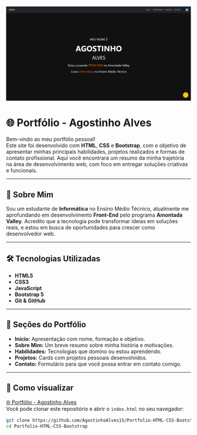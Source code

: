 ![Preview do site](img/imagem-do-site.png)

# 🌐 **Portfólio - Agostinho Alves**

Bem-vindo ao meu portfólio pessoal!  
Este site foi desenvolvido com **HTML**, **CSS** e **Bootstrap**, com o objetivo de apresentar minhas principais habilidades, projetos realizados e formas de contato profissional. Aqui você encontrará um resumo da minha trajetória na área de desenvolvimento web, com foco em entregar soluções criativas e funcionais.

---

## 🧠 **Sobre Mim**

Sou um estudante de **Informática** no Ensino Médio Técnico, atualmente me aprofundando em desenvolvimento **Front-End** pelo programa **Amontada Valley**. Acredito que a tecnologia pode transformar ideias em soluções reais, e estou em busca de oportunidades para crescer como desenvolvedor web.

---

## 🛠️ **Tecnologias Utilizadas**

- **HTML5**
- **CSS3**
- **JavaScript**
- **Bootstrap 5**
- **Git & GitHub**

---

## 💼 **Seções do Portfólio**

- **Início:** Apresentação com nome, formação e objetivo.
- **Sobre Mim:** Um breve resumo sobre minha história e motivações.
- **Habilidades:** Tecnologias que domino ou estou aprendendo.
- **Projetos:** Cards com projetos pessoais desenvolvidos.
- **Contato:** Formulário para que você possa entrar em contato comigo.

---

## 🚀 **Como visualizar**

[🌐 Portfólio - Agostinho Alves](https://agostinhoalves15.github.io/Portfolio-HTML-CSS-Bootstrap/)  
Você pode clonar este repositório e abrir o `index.html` no seu navegador:

```bash
git clone https://github.com/AgostinhoAlves15/Portfolio-HTML-CSS-Bootstrap.git
cd Portfolio-HTML-CSS-Bootstrap
